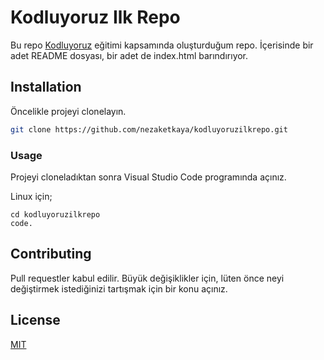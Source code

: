 # Kodluyoruz Ilk Repo
Bu repo [Kodluyoruz](https://www.kodluyoruz.org) eğitimi kapsamında oluşturduğum repo. İçerisinde bir adet README dosyası, bir adet de index.html barındırıyor.

## Installation
Öncelikle projeyi clonelayın.
```bash
git clone https://github.com/nezaketkaya/kodluyoruzilkrepo.git
```
### Usage
Projeyi cloneladıktan sonra Visual Studio Code programında açınız.

Linux için;
```Linux
cd kodluyoruzilkrepo
code.
```
## Contributing
Pull requestler kabul edilir. Büyük değişiklikler için, lüten önce neyi değiştirmek istediğinizi tartışmak için bir konu açınız.

## License
[MIT](https://choosealicense.com/licenses/mit/)
